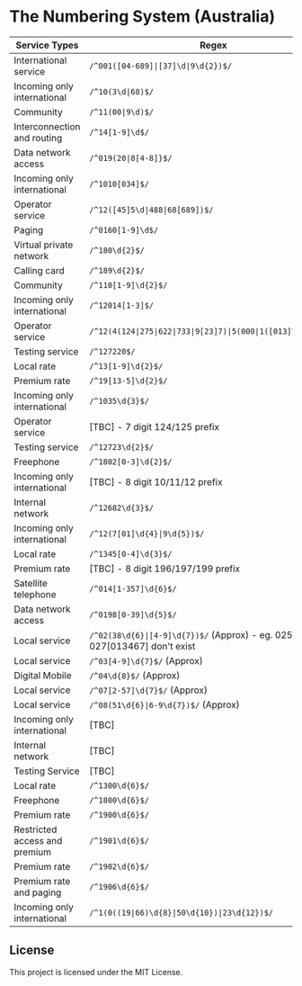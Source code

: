 # The Numbering System (Australia)

| Service Types               | Regex                                                           |
| --------------------------- | --------------------------------------------------------------- |
International service         | `/^001([04-689]\|[37]\d\|9\d{2})$/`
Incoming only international   | `/^10(3\d\|68)$/`
Community                     | `/^11(00\|9\d)$/`
Interconnection and routing   | `/^14[1-9]\d$/`
Data network access           | `/^019(20\|8[4-8]}$/`
Incoming only international   | `/^1010[034]$/`
Operator service              | `/^12([45]5\d\|488\|68[689])$/`
Paging                        | `/^0160[1-9]\d$/`
Virtual private network       | `/^180\d{2}$/`
Calling card                  | `/^189\d{2}$/`
Community                     | `/^110[1-9]\d{2}$/`
Incoming only international   | `/^12014[1-3]$/`
Operator service              | `/^12(4(124\|275\|622\|733\|9[23]7)\|5(000\|1([013]\d\|25)))$/`
Testing service               | `/^127220$/`
Local rate                    | `/^13[1-9]\d{2}$/`
Premium rate                  | `/^19[13-5]\d{2}$/`
Incoming only international   | `/^1035\d{3}$/`
Operator service              | [TBC] - 7 digit 124/125 prefix
Testing service               | `/^12723\d{2}$/`
Freephone                     | `/^1802[0-3]\d{2}$/`
Incoming only international   | [TBC] - 8 digit 10/11/12 prefix
Internal network              | `/^12682\d{3}$/`
Incoming only international   | `/^12(7[01]\d{4}\|9\d{5})$/`
Local rate                    | `/^1345[0-4]\d{3}$/`
Premium rate                  | [TBC] - 8 digit 196/197/199 prefix
Satellite telephone           | `/^014[1-357]\d{6}$/`
Data network access           | `/^0198[0-39]\d{5}$/`
Local service                 | `/^02(38\d{6}\|[4-9]\d{7})$/` (Approx) - eg. 0252 0254 027[013467] don't exist
Local service                 | `/^03[4-9]\d{7}$/` (Approx)
Digital Mobile                | `/^04\d{8}$/` (Approx)
Local service                 | `/^07[2-57]\d{7}$/` (Approx)
Local service                 | `/^08(51\d{6}\|6-9\d{7})$/` (Approx)
Incoming only international   | [TBC]
Internal network              | [TBC]
Testing Service               | [TBC]
Local rate                    | `/^1300\d{6}$/`
Freephone                     | `/^1800\d{6}$/`
Premium rate                  | `/^1900\d{6}$/`
Restricted access and premium | `/^1901\d{6}$/`
Premium rate                  | `/^1902\d{6}$/`
Premium rate and paging       | `/^1906\d{6}$/`
Incoming only international   | `/^1(0((19\|66)\d{8}\|50\d{10})\|23\d{12})$/`

## License

This project is licensed under the MIT License.